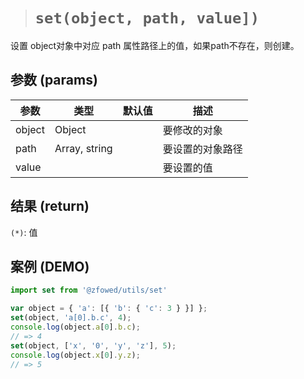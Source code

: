 > # `set(object, path, value])`

设置 object对象中对应 path 属性路径上的值，如果path不存在，则创建。

## 参数 (params)

| 参数 | 类型 | 默认值 | 描述 |
| - | - | - | - |
| object | Object | | 要修改的对象 |
| path | Array, string | | 要设置的对象路径 |
| value | | | 要设置的值 |

## 结果 (return)

`(*)`: 值

## 案例 (DEMO)

```javascript
import set from '@zfowed/utils/set'
```

```javascript
var object = { 'a': [{ 'b': { 'c': 3 } }] };
set(object, 'a[0].b.c', 4);
console.log(object.a[0].b.c);
// => 4
set(object, ['x', '0', 'y', 'z'], 5);
console.log(object.x[0].y.z);
// => 5
```
